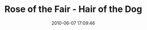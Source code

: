 ---
id: 72157638580667353
title: Rose of the Fair - Hair of the Dog
cover: https://farm8.staticflickr.com/7359/11325108464_b6b7b70a93_q.jpg
date: 2010-06-07 17:09:46
photos:
  - thumbnail: https://farm8.staticflickr.com/7359/11325108464_b6b7b70a93_q.jpg
    original: https://farm8.staticflickr.com/7359/11325108464_5e56801c87_o.jpg
    title: IMG_0001
  - thumbnail: https://farm8.staticflickr.com/7299/11325172433_7ce259246a_q.jpg
    original: https://farm8.staticflickr.com/7299/11325172433_20db1c2e6d_o.jpg
    title: IMG_0002
  - thumbnail: https://farm6.staticflickr.com/5505/11325106044_db61b651d0_q.jpg
    original: https://farm6.staticflickr.com/5505/11325106044_2f9bd71d3c_o.jpg
    title: IMG_0003
  - thumbnail: https://farm8.staticflickr.com/7307/11325019765_f4d074840e_q.jpg
    original: https://farm8.staticflickr.com/7307/11325019765_f8c011a842_o.jpg
    title: IMG_0004
  - thumbnail: https://farm8.staticflickr.com/7335/11325075785_86f611d721_q.jpg
    original: https://farm8.staticflickr.com/7335/11325075785_ef83dc3825_o.jpg
    title: IMG_0011
  - thumbnail: https://farm4.staticflickr.com/3713/11325171493_552e407fd5_q.jpg
    original: https://farm4.staticflickr.com/3713/11325171493_5a49a3c31e_o.jpg
    title: IMG_0014
  - thumbnail: https://farm8.staticflickr.com/7449/11325075355_0ab2f409f9_q.jpg
    original: https://farm8.staticflickr.com/7449/11325075355_815da2afc0_o.jpg
    title: IMG_0017
  - thumbnail: https://farm8.staticflickr.com/7383/11325135876_15d774dabd_q.jpg
    original: https://farm8.staticflickr.com/7383/11325135876_a750dcb7dc_o.jpg
    title: IMG_0019
  - thumbnail: https://farm4.staticflickr.com/3805/11325135436_d62b4b14bf_q.jpg
    original: https://farm4.staticflickr.com/3805/11325135436_94991fcef7_o.jpg
    title: IMG_0020
  - thumbnail: https://farm3.staticflickr.com/2870/11325157214_f199cf34e7_q.jpg
    original: https://farm3.staticflickr.com/2870/11325157214_df6c1593f1_o.jpg
    title: IMG_0021
  - thumbnail: https://farm6.staticflickr.com/5524/11325156624_deb666e6c6_q.jpg
    original: https://farm6.staticflickr.com/5524/11325156624_5c09ae9a91_o.jpg
    title: IMG_0023
  - thumbnail: https://farm8.staticflickr.com/7456/11325156154_29e0f4fae0_q.jpg
    original: https://farm8.staticflickr.com/7456/11325156154_f0faa3e28b_o.jpg
    title: IMG_0025
  - thumbnail: https://farm3.staticflickr.com/2878/11325072795_cf154ec4f3_q.jpg
    original: https://farm3.staticflickr.com/2878/11325072795_361e8d52dc_o.jpg
    title: IMG_0026
  - thumbnail: https://farm6.staticflickr.com/5550/11325220693_a09ba83605_q.jpg
    original: https://farm6.staticflickr.com/5550/11325220693_77d81e443b_o.jpg
    title: IMG_0027
  - thumbnail: https://farm3.staticflickr.com/2815/11325154804_3515388e9f_q.jpg
    original: https://farm3.staticflickr.com/2815/11325154804_96fbe330ba_o.jpg
    title: IMG_0028
  - thumbnail: https://farm4.staticflickr.com/3727/11325219893_6b024b5123_q.jpg
    original: https://farm4.staticflickr.com/3727/11325219893_5b144e35d8_o.jpg
    title: IMG_0029
  - thumbnail: https://farm4.staticflickr.com/3715/11325071005_417d9924c5_q.jpg
    original: https://farm4.staticflickr.com/3715/11325071005_44a6f17002_o.jpg
    title: IMG_0031
  - thumbnail: https://farm3.staticflickr.com/2852/11325219053_a6f333fa8d_q.jpg
    original: https://farm3.staticflickr.com/2852/11325219053_afc292bcc7_o.jpg
    title: IMG_0032
  - thumbnail: https://farm8.staticflickr.com/7419/11325218803_0774d11bf5_q.jpg
    original: https://farm8.staticflickr.com/7419/11325218803_9664835db8_o.jpg
    title: IMG_0035
  - thumbnail: https://farm6.staticflickr.com/5481/11325069965_b0f463aef5_q.jpg
    original: https://farm6.staticflickr.com/5481/11325069965_70a95bfef7_o.jpg
    title: IMG_0039
  - thumbnail: https://farm4.staticflickr.com/3776/11325152554_8c242060d0_q.jpg
    original: https://farm4.staticflickr.com/3776/11325152554_f0521bafe7_o.jpg
    title: IMG_0041
  - thumbnail: https://farm6.staticflickr.com/5478/11325217443_e88f14d246_q.jpg
    original: https://farm6.staticflickr.com/5478/11325217443_0dd5953a80_o.jpg
    title: IMG_0042
  - thumbnail: https://farm4.staticflickr.com/3829/11325151794_f389e7f142_q.jpg
    original: https://farm4.staticflickr.com/3829/11325151794_b629cb4bbb_o.jpg
    title: IMG_0043
  - thumbnail: https://farm6.staticflickr.com/5543/11325129326_ca42abf740_q.jpg
    original: https://farm6.staticflickr.com/5543/11325129326_6891389072_o.jpg
    title: IMG_0044
  - thumbnail: https://farm4.staticflickr.com/3811/11325216743_2a4f863637_q.jpg
    original: https://farm4.staticflickr.com/3811/11325216743_e09b8e48fd_o.jpg
    title: IMG_0045
  - thumbnail: https://farm6.staticflickr.com/5510/11325151064_06663ba26a_q.jpg
    original: https://farm6.staticflickr.com/5510/11325151064_4e7a166969_o.jpg
    title: IMG_0046
  - thumbnail: https://farm4.staticflickr.com/3800/11325068265_8161e9bb5e_q.jpg
    original: https://farm4.staticflickr.com/3800/11325068265_00ba77dd99_o.jpg
    title: IMG_0049
  - thumbnail: https://farm8.staticflickr.com/7314/11325150664_7e137f7035_q.jpg
    original: https://farm8.staticflickr.com/7314/11325150664_c54528a55d_o.jpg
    title: IMG_0050
  - thumbnail: https://farm6.staticflickr.com/5473/11325215393_3601aeb48a_q.jpg
    original: https://farm6.staticflickr.com/5473/11325215393_2f5ab914fd_o.jpg
    title: IMG_0051
  - thumbnail: https://farm4.staticflickr.com/3730/11325067035_d76e2749d0_q.jpg
    original: https://farm4.staticflickr.com/3730/11325067035_6af59effde_o.jpg
    title: IMG_0052
  - thumbnail: https://farm4.staticflickr.com/3753/11325066835_f3c4cd3a6f_q.jpg
    original: https://farm4.staticflickr.com/3753/11325066835_9a0f9ee9a8_o.jpg
    title: IMG_0053
  - thumbnail: https://farm6.staticflickr.com/5542/11325084156_67a1638f90_q.jpg
    original: https://farm6.staticflickr.com/5542/11325084156_940340874c_o.jpg
    title: IMG_0054
  - thumbnail: https://farm6.staticflickr.com/5499/11325214373_8f64e99e23_q.jpg
    original: https://farm6.staticflickr.com/5499/11325214373_2d3f42a4dd_o.jpg
    title: IMG_0055
  - thumbnail: https://farm4.staticflickr.com/3665/11325126866_eb5f53f498_q.jpg
    original: https://farm4.staticflickr.com/3665/11325126866_4b5d4bde3f_o.jpg
    title: IMG_0056
  - thumbnail: https://farm4.staticflickr.com/3715/11325066025_370214f9ed_q.jpg
    original: https://farm4.staticflickr.com/3715/11325066025_c70f5f4d0b_o.jpg
    title: IMG_0059
  - thumbnail: https://farm8.staticflickr.com/7379/11325148304_104646fd0e_q.jpg
    original: https://farm8.staticflickr.com/7379/11325148304_94f3a804f2_o.jpg
    title: IMG_0061
  - thumbnail: https://farm8.staticflickr.com/7417/11325125966_03f51e6c7f_q.jpg
    original: https://farm8.staticflickr.com/7417/11325125966_f1c3b32bc5_o.jpg
    title: IMG_0062
  - thumbnail: https://farm3.staticflickr.com/2842/11325213203_5b0fc1fdb8_q.jpg
    original: https://farm3.staticflickr.com/2842/11325213203_eff39285ef_o.jpg
    title: IMG_0063
  - thumbnail: https://farm4.staticflickr.com/3698/11325147664_3809367b60_q.jpg
    original: https://farm4.staticflickr.com/3698/11325147664_5bde3ae132_o.jpg
    title: IMG_0064
  - thumbnail: https://farm8.staticflickr.com/7377/11325147084_76054eddc0_q.jpg
    original: https://farm8.staticflickr.com/7377/11325147084_0195470ff7_o.jpg
    title: IMG_0066
  - thumbnail: https://farm6.staticflickr.com/5473/11325212303_5e2abac26c_q.jpg
    original: https://farm6.staticflickr.com/5473/11325212303_6a0ca90f72_o.jpg
    title: IMG_0067
  - thumbnail: https://farm6.staticflickr.com/5486/11325211823_fe12ece010_q.jpg
    original: https://farm6.staticflickr.com/5486/11325211823_68e6de049c_o.jpg
    title: IMG_0072
  - thumbnail: https://farm4.staticflickr.com/3703/11325124436_bb02a91f7c_q.jpg
    original: https://farm4.staticflickr.com/3703/11325124436_0efb2f867c_o.jpg
    title: IMG_0074
  - thumbnail: https://farm6.staticflickr.com/5488/11325124196_6af6c01ca7_q.jpg
    original: https://farm6.staticflickr.com/5488/11325124196_f5c0af3964_o.jpg
    title: IMG_0077
  - thumbnail: https://farm4.staticflickr.com/3707/11325123936_deec20f5d7_q.jpg
    original: https://farm4.staticflickr.com/3707/11325123936_2f75e74051_o.jpg
    title: IMG_0078
  - thumbnail: https://farm4.staticflickr.com/3744/11325123516_06f3bd6af1_q.jpg
    original: https://farm4.staticflickr.com/3744/11325123516_59a541b6ec_o.jpg
    title: IMG_0079
  - thumbnail: https://farm6.staticflickr.com/5537/11325144944_caa6367bf1_q.jpg
    original: https://farm6.staticflickr.com/5537/11325144944_6628a020a5_o.jpg
    title: IMG_0080
  - thumbnail: https://farm4.staticflickr.com/3814/11325122636_8230bcd35b_q.jpg
    original: https://farm4.staticflickr.com/3814/11325122636_462865f48d_o.jpg
    title: IMG_0081
  - thumbnail: https://farm3.staticflickr.com/2845/11325122166_8a66f9e323_q.jpg
    original: https://farm3.staticflickr.com/2845/11325122166_c5d44073d1_o.jpg
    title: IMG_0083
  - thumbnail: https://farm6.staticflickr.com/5522/11325209173_f765758a7e_q.jpg
    original: https://farm6.staticflickr.com/5522/11325209173_e6bf376206_o.jpg
    title: IMG_0084
  - thumbnail: https://farm8.staticflickr.com/7423/11325121516_94d29daae1_q.jpg
    original: https://farm8.staticflickr.com/7423/11325121516_6a011793b9_o.jpg
    title: IMG_0085
  - thumbnail: https://farm6.staticflickr.com/5499/11325143194_9978f66090_q.jpg
    original: https://farm6.staticflickr.com/5499/11325143194_afaf91bdf6_o.jpg
    title: IMG_0086
  - thumbnail: https://farm8.staticflickr.com/7381/11325142754_16dd74987c_q.jpg
    original: https://farm8.staticflickr.com/7381/11325142754_beb10fc71c_o.jpg
    title: IMG_0087
  - thumbnail: https://farm8.staticflickr.com/7445/11325120586_fd1f04c65a_q.jpg
    original: https://farm8.staticflickr.com/7445/11325120586_2609c5aa81_o.jpg
    title: IMG_0090
  - thumbnail: https://farm6.staticflickr.com/5472/11325141734_449e92de16_q.jpg
    original: https://farm6.staticflickr.com/5472/11325141734_d514e12fb4_o.jpg
    title: IMG_0092
  - thumbnail: https://farm6.staticflickr.com/5508/11325141444_e934f8f83f_q.jpg
    original: https://farm6.staticflickr.com/5508/11325141444_83ef7a3faa_o.jpg
    title: IMG_0093
  - thumbnail: https://farm6.staticflickr.com/5535/11325140964_38d9ce3c1d_q.jpg
    original: https://farm6.staticflickr.com/5535/11325140964_1b30b38ca9_o.jpg
    title: IMG_0094
  - thumbnail: https://farm8.staticflickr.com/7307/11325206503_cec6357a01_q.jpg
    original: https://farm8.staticflickr.com/7307/11325206503_56a27b481f_o.jpg
    title: IMG_0095
  - thumbnail: https://farm6.staticflickr.com/5520/11325205853_4d1b0d8b09_q.jpg
    original: https://farm6.staticflickr.com/5520/11325205853_9bf4bf632b_o.jpg
    title: IMG_0096
  - thumbnail: https://farm6.staticflickr.com/5530/11325057455_d41840d90f_q.jpg
    original: https://farm6.staticflickr.com/5530/11325057455_9155a6027e_o.jpg
    title: IMG_0097
  - thumbnail: https://farm6.staticflickr.com/5526/11325170523_34e49bf992_q.jpg
    original: https://farm6.staticflickr.com/5526/11325170523_3e0829394a_o.jpg
    title: IMG_0099
  - thumbnail: https://farm3.staticflickr.com/2819/11325117856_dd385ab895_q.jpg
    original: https://farm3.staticflickr.com/2819/11325117856_bdefa65b52_o.jpg
    title: IMG_0101
  - thumbnail: https://farm3.staticflickr.com/2884/11325204603_c3f8e03496_q.jpg
    original: https://farm3.staticflickr.com/2884/11325204603_f674bb8854_o.jpg
    title: IMG_0103
  - thumbnail: https://farm4.staticflickr.com/3770/11325204083_91080a504e_q.jpg
    original: https://farm4.staticflickr.com/3770/11325204083_3a28db6ca1_o.jpg
    title: IMG_0105
  - thumbnail: https://farm8.staticflickr.com/7446/11325203643_5fa9ed4140_q.jpg
    original: https://farm8.staticflickr.com/7446/11325203643_1b71b1ed19_o.jpg
    title: IMG_0106
  - thumbnail: https://farm4.staticflickr.com/3789/11325203163_396f2c4a09_q.jpg
    original: https://farm4.staticflickr.com/3789/11325203163_95fb558eaf_o.jpg
    title: IMG_0107
  - thumbnail: https://farm6.staticflickr.com/5547/11325055045_3183305a36_q.jpg
    original: https://farm6.staticflickr.com/5547/11325055045_2225f74ec0_o.jpg
    title: IMG_0111
  - thumbnail: https://farm6.staticflickr.com/5531/11325115216_72532b11df_q.jpg
    original: https://farm6.staticflickr.com/5531/11325115216_548deff59f_o.jpg
    title: IMG_0114
  - thumbnail: https://farm6.staticflickr.com/5518/11325054445_ccc559970c_q.jpg
    original: https://farm6.staticflickr.com/5518/11325054445_6778acdd64_o.jpg
    title: IMG_0116
  - thumbnail: https://farm6.staticflickr.com/5504/11325135644_fee2a98374_q.jpg
    original: https://farm6.staticflickr.com/5504/11325135644_9c8267b5bd_o.jpg
    title: IMG_0117
  - thumbnail: https://farm8.staticflickr.com/7355/11325200653_9a0e237ec0_q.jpg
    original: https://farm8.staticflickr.com/7355/11325200653_2b64b27cdf_o.jpg
    title: IMG_0118
  - thumbnail: https://farm4.staticflickr.com/3722/11325052935_def058bb5f_q.jpg
    original: https://farm4.staticflickr.com/3722/11325052935_41d9cd2a76_o.jpg
    title: IMG_0120
  - thumbnail: https://farm6.staticflickr.com/5519/11325113306_fd8e285913_q.jpg
    original: https://farm6.staticflickr.com/5519/11325113306_f184008a0f_o.jpg
    title: IMG_0121
  - thumbnail: https://farm8.staticflickr.com/7434/11325113096_8bdc46ab7f_q.jpg
    original: https://farm8.staticflickr.com/7434/11325113096_0c0a494754_o.jpg
    title: IMG_0122
  - thumbnail: https://farm3.staticflickr.com/2889/11325133944_3e15b9dcbe_q.jpg
    original: https://farm3.staticflickr.com/2889/11325133944_64fc8d7907_o.jpg
    title: IMG_0123
  - thumbnail: https://farm8.staticflickr.com/7439/11325051515_3117cd1158_q.jpg
    original: https://farm8.staticflickr.com/7439/11325051515_a28d76d572_o.jpg
    title: IMG_0125
  - thumbnail: https://farm6.staticflickr.com/5503/11325133514_5e8968b887_q.jpg
    original: https://farm6.staticflickr.com/5503/11325133514_5bd364a7c7_o.jpg
    title: IMG_0127
  - thumbnail: https://farm6.staticflickr.com/5517/11325198533_c7e70a0ddf_q.jpg
    original: https://farm6.staticflickr.com/5517/11325198533_0d36f1fc8e_o.jpg
    title: IMG_0130
  - thumbnail: https://farm3.staticflickr.com/2863/11325050365_c3cdb20ee6_q.jpg
    original: https://farm3.staticflickr.com/2863/11325050365_cc129afb1b_o.jpg
    title: IMG_0131
  - thumbnail: https://farm6.staticflickr.com/5518/11325132364_e38887ecf3_q.jpg
    original: https://farm6.staticflickr.com/5518/11325132364_5c3fcd48bf_o.jpg
    title: IMG_0132
  - thumbnail: https://farm8.staticflickr.com/7346/11325104024_31c79fd161_q.jpg
    original: https://farm8.staticflickr.com/7346/11325104024_5f33356a61_o.jpg
    title: IMG_0133
  - thumbnail: https://farm8.staticflickr.com/7427/11325110716_fd83c56e47_q.jpg
    original: https://farm8.staticflickr.com/7427/11325110716_06fed59559_o.jpg
    title: IMG_0135
  - thumbnail: https://farm4.staticflickr.com/3754/11325049505_bd841746c6_q.jpg
    original: https://farm4.staticflickr.com/3754/11325049505_24680ded28_o.jpg
    title: IMG_0136
  - thumbnail: https://farm8.staticflickr.com/7453/11325049015_2edeaa2bfd_q.jpg
    original: https://farm8.staticflickr.com/7453/11325049015_1669b7d624_o.jpg
    title: IMG_0137
  - thumbnail: https://farm8.staticflickr.com/7372/11325048645_e241fe3dea_q.jpg
    original: https://farm8.staticflickr.com/7372/11325048645_e8fe89a624_o.jpg
    title: IMG_0138
  - thumbnail: https://farm3.staticflickr.com/2841/11325108936_710b7f42c6_q.jpg
    original: https://farm3.staticflickr.com/2841/11325108936_b006b10a88_o.jpg
    title: IMG_0139
  - thumbnail: https://farm6.staticflickr.com/5510/11325047725_e4c8eba7e0_q.jpg
    original: https://farm6.staticflickr.com/5510/11325047725_d84eb1c022_o.jpg
    title: IMG_0140
  - thumbnail: https://farm8.staticflickr.com/7453/11325107876_3b0a54f8aa_q.jpg
    original: https://farm8.staticflickr.com/7453/11325107876_d00f4b5573_o.jpg
    title: IMG_0141
  - thumbnail: https://farm6.staticflickr.com/5476/11325107316_1308afbd76_q.jpg
    original: https://farm6.staticflickr.com/5476/11325107316_e158c0a910_o.jpg
    title: IMG_0143
  - thumbnail: https://farm8.staticflickr.com/7333/11325107126_11ca15ded4_q.jpg
    original: https://farm8.staticflickr.com/7333/11325107126_cf3d4f640c_o.jpg
    title: IMG_0146
  - thumbnail: https://farm4.staticflickr.com/3740/11325193813_8cabd18c34_q.jpg
    original: https://farm4.staticflickr.com/3740/11325193813_024c9bd31c_o.jpg
    title: IMG_0147
  - thumbnail: https://farm6.staticflickr.com/5485/11325127864_59f7d24315_q.jpg
    original: https://farm6.staticflickr.com/5485/11325127864_86f26c763e_o.jpg
    title: IMG_0148
  - thumbnail: https://farm3.staticflickr.com/2813/11325045395_0581c9d75e_q.jpg
    original: https://farm3.staticflickr.com/2813/11325045395_2461edd32b_o.jpg
    title: IMG_0151
  - thumbnail: https://farm4.staticflickr.com/3780/11325127124_76a9a5b72e_q.jpg
    original: https://farm4.staticflickr.com/3780/11325127124_515dbc6762_o.jpg
    title: IMG_0152
  - thumbnail: https://farm8.staticflickr.com/7316/11325126604_9ab2f56c9b_q.jpg
    original: https://farm8.staticflickr.com/7316/11325126604_377ee9ceb8_o.jpg
    title: IMG_0156
  - thumbnail: https://farm8.staticflickr.com/7362/11325104286_767e502695_q.jpg
    original: https://farm8.staticflickr.com/7362/11325104286_701d9f928d_o.jpg
    title: IMG_0158
  - thumbnail: https://farm4.staticflickr.com/3694/11325191113_10ba00f782_q.jpg
    original: https://farm4.staticflickr.com/3694/11325191113_e6cb8fa5a2_o.jpg
    title: IMG_0159
  - thumbnail: https://farm6.staticflickr.com/5477/11325190833_bf20039a25_q.jpg
    original: https://farm6.staticflickr.com/5477/11325190833_4605204f67_o.jpg
    title: IMG_0161
  - thumbnail: https://farm6.staticflickr.com/5523/11325125264_63cddd537f_q.jpg
    original: https://farm6.staticflickr.com/5523/11325125264_321de13d49_o.jpg
    title: IMG_0162
  - thumbnail: https://farm4.staticflickr.com/3764/11325125034_280556f45d_q.jpg
    original: https://farm4.staticflickr.com/3764/11325125034_355e1b6ddb_o.jpg
    title: IMG_0163
  - thumbnail: https://farm6.staticflickr.com/5530/11325042855_265b0865d3_q.jpg
    original: https://farm6.staticflickr.com/5530/11325042855_f5d6c6de62_o.jpg
    title: IMG_0165
  - thumbnail: https://farm8.staticflickr.com/7384/11325042405_8bdf477fba_q.jpg
    original: https://farm8.staticflickr.com/7384/11325042405_4f8c09ff95_o.jpg
    title: IMG_0168
  - thumbnail: https://farm6.staticflickr.com/5533/11325021105_7d9eeab40e_q.jpg
    original: https://farm6.staticflickr.com/5533/11325021105_0bf1427094_o.jpg
    title: IMG_0169
  - thumbnail: https://farm4.staticflickr.com/3692/11325189243_322b8acd5c_q.jpg
    original: https://farm4.staticflickr.com/3692/11325189243_22762e0bbf_o.jpg
    title: IMG_0170
  - thumbnail: https://farm6.staticflickr.com/5535/11325101766_ce7890bffc_q.jpg
    original: https://farm6.staticflickr.com/5535/11325101766_7081823638_o.jpg
    title: IMG_0171
  - thumbnail: https://farm6.staticflickr.com/5501/11325123294_0058024e06_q.jpg
    original: https://farm6.staticflickr.com/5501/11325123294_46ecbb3003_o.jpg
    title: IMG_0172
  - thumbnail: https://farm6.staticflickr.com/5510/11325101266_8e4939f235_q.jpg
    original: https://farm6.staticflickr.com/5510/11325101266_cfc19af5cd_o.jpg
    title: IMG_0173
  - thumbnail: https://farm4.staticflickr.com/3716/11325101046_b758bfa629_q.jpg
    original: https://farm4.staticflickr.com/3716/11325101046_6b37d9bfda_o.jpg
    title: IMG_0174
  - thumbnail: https://farm6.staticflickr.com/5471/11325187623_461c9341a8_q.jpg
    original: https://farm6.staticflickr.com/5471/11325187623_47b850cb9f_o.jpg
    title: IMG_0176
  - thumbnail: https://farm8.staticflickr.com/7451/11325039865_1d0b665bdf_q.jpg
    original: https://farm8.staticflickr.com/7451/11325039865_d7d29ca16a_o.jpg
    title: IMG_0177
  - thumbnail: https://farm3.staticflickr.com/2822/11325186563_5a3cbcb236_q.jpg
    original: https://farm3.staticflickr.com/2822/11325186563_cebe517953_o.jpg
    title: IMG_0180
  - thumbnail: https://farm4.staticflickr.com/3690/11325121394_4b138950e8_q.jpg
    original: https://farm4.staticflickr.com/3690/11325121394_914d2d7d97_o.jpg
    title: IMG_0181
  - thumbnail: https://farm3.staticflickr.com/2847/11325121114_c06e7af32e_q.jpg
    original: https://farm3.staticflickr.com/2847/11325121114_2c552ecbb2_o.jpg
    title: IMG_0183
  - thumbnail: https://farm3.staticflickr.com/2854/11325038545_7efb7c5f1f_q.jpg
    original: https://farm3.staticflickr.com/2854/11325038545_ed04642564_o.jpg
    title: IMG_0184
  - thumbnail: https://farm8.staticflickr.com/7291/11325185713_87c98b3c0f_q.jpg
    original: https://farm8.staticflickr.com/7291/11325185713_ac8d368813_o.jpg
    title: IMG_0185
  - thumbnail: https://farm8.staticflickr.com/7451/11325098186_73eaea4446_q.jpg
    original: https://farm8.staticflickr.com/7451/11325098186_de8f5c916f_o.jpg
    title: IMG_0186
  - thumbnail: https://farm4.staticflickr.com/3809/11325037565_c74b0b7cf8_q.jpg
    original: https://farm4.staticflickr.com/3809/11325037565_f2bc0e6354_o.jpg
    title: IMG_0188
  - thumbnail: https://farm4.staticflickr.com/3811/11325097556_c7c76155a2_q.jpg
    original: https://farm4.staticflickr.com/3811/11325097556_bf0785a237_o.jpg
    title: IMG_0191
  - thumbnail: https://farm8.staticflickr.com/7293/11325184373_9ecbb49ea9_q.jpg
    original: https://farm8.staticflickr.com/7293/11325184373_3c5f4989d9_o.jpg
    title: IMG_0192
  - thumbnail: https://farm6.staticflickr.com/5500/11325118254_2885dd790f_q.jpg
    original: https://farm6.staticflickr.com/5500/11325118254_e2f726099f_o.jpg
    title: IMG_0193
  - thumbnail: https://farm6.staticflickr.com/5520/11325036135_3e0fe7b49d_q.jpg
    original: https://farm6.staticflickr.com/5520/11325036135_916338ff98_o.jpg
    title: IMG_0194
  - thumbnail: https://farm3.staticflickr.com/2821/11325020615_a6793861bf_q.jpg
    original: https://farm3.staticflickr.com/2821/11325020615_74f9530858_o.jpg
    title: IMG_0196
  - thumbnail: https://farm8.staticflickr.com/7385/11325035675_febe2504f0_q.jpg
    original: https://farm8.staticflickr.com/7385/11325035675_1923bdc7c9_o.jpg
    title: IMG_0197
  - thumbnail: https://farm3.staticflickr.com/2845/11325117524_af29aa9c72_q.jpg
    original: https://farm3.staticflickr.com/2845/11325117524_6998a31860_o.jpg
    title: IMG_0198
  - thumbnail: https://farm4.staticflickr.com/3789/11325117284_03da2f6f49_q.jpg
    original: https://farm4.staticflickr.com/3789/11325117284_9169bee703_o.jpg
    title: IMG_0199
  - thumbnail: https://farm6.staticflickr.com/5550/11325116784_fac0c3088e_q.jpg
    original: https://farm6.staticflickr.com/5550/11325116784_ca80c65040_o.jpg
    title: IMG_0201
  - thumbnail: https://farm8.staticflickr.com/7373/11325181963_6c716b518b_q.jpg
    original: https://farm8.staticflickr.com/7373/11325181963_7fef72a2a4_o.jpg
    title: IMG_0202
  - thumbnail: https://farm4.staticflickr.com/3725/11325181753_bf9b9db2eb_q.jpg
    original: https://farm4.staticflickr.com/3725/11325181753_2a18340a8b_o.jpg
    title: IMG_0204
  - thumbnail: https://farm4.staticflickr.com/3822/11325181693_c6903dc894_q.jpg
    original: https://farm4.staticflickr.com/3822/11325181693_7542654b38_o.jpg
    title: IMG_0209
  - thumbnail: https://farm4.staticflickr.com/3723/11325033385_667b5faae5_q.jpg
    original: https://farm4.staticflickr.com/3723/11325033385_02d12e4a18_o.jpg
    title: IMG_0215
  - thumbnail: https://farm4.staticflickr.com/3766/11325114874_d84f43a155_q.jpg
    original: https://farm4.staticflickr.com/3766/11325114874_9530cf4d7e_o.jpg
    title: IMG_0216
  - thumbnail: https://farm6.staticflickr.com/5494/11325032205_9c9b90cacc_q.jpg
    original: https://farm6.staticflickr.com/5494/11325032205_c3de12fd01_o.jpg
    title: IMG_0218
  - thumbnail: https://farm6.staticflickr.com/5531/11325179943_fa7126e206_q.jpg
    original: https://farm6.staticflickr.com/5531/11325179943_d2248894c2_o.jpg
    title: IMG_0219
  - thumbnail: https://farm8.staticflickr.com/7369/11325092806_9502554c7b_q.jpg
    original: https://farm8.staticflickr.com/7369/11325092806_08de053e79_o.jpg
    title: IMG_0220
  - thumbnail: https://farm8.staticflickr.com/7434/11325031355_6115f288ab_q.jpg
    original: https://farm8.staticflickr.com/7434/11325031355_bc76176c5e_o.jpg
    title: IMG_0221
  - thumbnail: https://farm6.staticflickr.com/5505/11325091676_49b524b0f6_q.jpg
    original: https://farm6.staticflickr.com/5505/11325091676_cff1f1408e_o.jpg
    title: IMG_0222
  - thumbnail: https://farm3.staticflickr.com/2871/11325030625_5c0780e750_q.jpg
    original: https://farm3.staticflickr.com/2871/11325030625_658768ba4f_o.jpg
    title: IMG_0227
  - thumbnail: https://farm3.staticflickr.com/2876/11325030415_efb73d6184_q.jpg
    original: https://farm3.staticflickr.com/2876/11325030415_22bdbe0627_o.jpg
    title: IMG_0230
  - thumbnail: https://farm4.staticflickr.com/3676/11325090656_8507b80221_q.jpg
    original: https://farm4.staticflickr.com/3676/11325090656_3d2d0f532a_o.jpg
    title: IMG_0232
  - thumbnail: https://farm4.staticflickr.com/3752/11325177823_fef1d3c311_q.jpg
    original: https://farm4.staticflickr.com/3752/11325177823_19210e1e6a_o.jpg
    title: IMG_0233
  - thumbnail: https://farm6.staticflickr.com/5544/11325020115_3e5fb7248c_q.jpg
    original: https://farm6.staticflickr.com/5544/11325020115_3354e97b9b_o.jpg
    title: IMG_0234
  - thumbnail: https://farm3.staticflickr.com/2877/11325177473_aed055b775_q.jpg
    original: https://farm3.staticflickr.com/2877/11325177473_9cf75eec66_o.jpg
    title: IMG_0235
  - thumbnail: https://farm3.staticflickr.com/2883/11325029045_4288ac37e4_q.jpg
    original: https://farm3.staticflickr.com/2883/11325029045_7fa5ef4fcf_o.jpg
    title: IMG_0237
  - thumbnail: https://farm4.staticflickr.com/3795/11325110294_b1b75cc3d4_q.jpg
    original: https://farm4.staticflickr.com/3795/11325110294_09de6f7437_o.jpg
    title: IMG_0240
  - thumbnail: https://farm4.staticflickr.com/3813/11325176273_d3ec88cfdc_q.jpg
    original: https://farm4.staticflickr.com/3813/11325176273_7b0f48a68b_o.jpg
    title: IMG_0241
  - thumbnail: https://farm8.staticflickr.com/7329/11325109674_8d06736421_q.jpg
    original: https://farm8.staticflickr.com/7329/11325109674_7bf4ee7045_o.jpg
    title: IMG_0242
  - thumbnail: https://farm8.staticflickr.com/7403/11325027485_9a5bfa49b8_q.jpg
    original: https://farm8.staticflickr.com/7403/11325027485_ec4a68af88_o.jpg
    title: IMG_0244
---